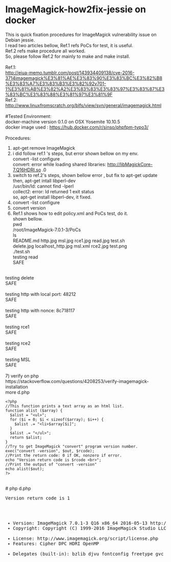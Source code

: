 # ImageMagick-how2fix-jessie on docker
This is quick fixation procedures for ImageMagick vulnerability issue on Debian jessie.<BR>
I read two articles bellow, Ref.1 refs PoCs for test, it is useful.<BR>
Ref.2 refs make procedure all worked.<BR>
So, please follow Ref.2 for mainly to make and make install.<BR>
<BR>
Ref.1:<BR>
http://eiua-memo.tumblr.com/post/143934409138/cve-2016-3714imagemagick%E3%81%AE%E3%83%90%E3%83%BC%E3%82%B8%E3%83%A7%E3%83%B3%E3%82%92v701-1%E3%81%AB%E3%82%A2%E3%83%83%E3%83%97%E3%83%87%E3%83%BC%E3%83%88%E3%81%97%E3%81%9F <BR>
Ref.2:<BR>
http://www.linuxfromscratch.org/blfs/view/svn/general/imagemagick.html <BR>
<BR>
#Tested Environment:<BR>
docker-machine version 0.1.0 on OSX Yosemite 10.10.5<BR>
docker image used : https://hub.docker.com/r/sinso/phpfpm-typo3/<BR>
<BR>
Procedures:<BR>
1) apt-get remove ImageMagick<BR>
2) i did follow ref.1 's steps, but error shown bellow on my env.<BR>
convert -list configure<BR>
convert: error while loading shared libraries: http://libMagickCore-7.Q16HDRI.so .0 <BR>
3) switch to ref.2's steps, shown bellow error , but fix to apt-get update then, apt-get intall libperl-dev<BR>
/usr/bin/ld: cannot find -lperl<BR>
collect2: error: ld returned 1 exit status<BR>
so, apt-get install libperl-dev, it fixed.<BR>
4) convert -list configure<BR>
5) convert version<BR>
6) Ref.1 shows how to edit policy.xml and PoCs test, do it.<BR>
shown bellow.<BR>
pwd<BR>
/root/ImageMagick-7.0.1-3/PoCs<BR>
ls<BR>
README.md   http.jpg		msl.jpg  rce1.jpg  read.jpg  test.sh<BR>
delete.jpg  localhost_http.jpg	msl.xml  rce2.jpg  test.png<BR>
./test.sh<BR>
testing read<BR>
SAFE<BR>
<BR>
testing delete<BR>
SAFE<BR>
<BR>
testing http with local port: 48212<BR>
SAFE<BR>
<BR>
testing http with nonce: 8c718117<BR>
SAFE<BR>
<BR>
testing rce1<BR>
SAFE<BR>
<BR>
testing rce2<BR>
SAFE<BR>
<BR>
testing MSL<BR>
SAFE<BR>
<BR>
7) verify on php<BR>
https://stackoverflow.com/questions/4208253/verify-imagemagick-installation<BR>
more d.php<BR>

    <?php
    //This function prints a text array as an html list.
    function alist ($array) {  
      $alist = "<ul>";
      for ($i = 0; $i < sizeof($array); $i++) {
        $alist .= "<li>$array[$i]";
      }
      $alist .= "</ul>";
      return $alist;
    }
    //Try to get ImageMagick "convert" program version number.
    exec("convert -version", $out, $rcode);
    //Print the return code: 0 if OK, nonzero if error.
    echo "Version return code is $rcode <br>";
    //Print the output of "convert -version"
    echo alist($out);
    ?>
<BR># php d.php<BR>
<pre>
Version return code is 1 <br>
<ul>
 <li>Version: ImageMagick 7.0.1-3 Q16 x86_64 2016-05-13 http://www.imagemagick.org<li>Copyright: Copyright (C) 1999-2016 ImageMagick Studio LLC
 <li>License: http://www.imagemagick.org/script/license.php<li>Features: Cipher DPC HDRI OpenMP
 <li>Delegates (built-in): bzlib djvu fontconfig freetype gvc jbig jng jpeg lcms lqr lzma openexr png tiff wmf x xml zlib
</ul>
</pre>
 

